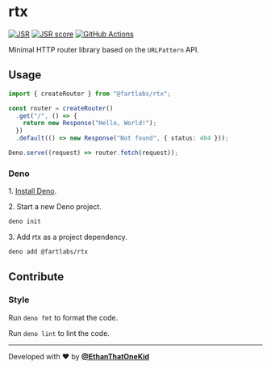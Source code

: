 # rtx

[![JSR][JSR badge]][JSR] [![JSR score][JSR score badge]][JSR score]
[![GitHub
Actions][GitHub Actions badge]][GitHub Actions]

Minimal HTTP router library based on the `URLPattern` API.

## Usage

```ts
import { createRouter } from "@fartlabs/rtx";

const router = createRouter()
  .get("/", () => {
    return new Response("Hello, World!");
  })
  .default(() => new Response("Not found", { status: 404 }));

Deno.serve((request) => router.fetch(request));
```

### Deno

1\. [Install Deno](https://docs.deno.com/runtime/manual).

2\. Start a new Deno project.

```sh
deno init
```

3\. Add rtx as a project dependency.

```sh
deno add @fartlabs/rtx
```

## Contribute

### Style

Run `deno fmt` to format the code.

Run `deno lint` to lint the code.

---

Developed with ❤️ by [**@EthanThatOneKid**](https://etok.codes/)

[JSR]: https://jsr.io/@fartlabs/rtx
[JSR badge]: https://jsr.io/badges/@fartlabs/rtx
[JSR score]: https://jsr.io/@fartlabs/rtx/score
[JSR score badge]: https://jsr.io/badges/@fartlabs/rtx/score
[GitHub Actions]: https://github.com/EthanThatOneKid/rtx/actions/workflows/check.yaml
[GitHub Actions badge]: https://github.com/EthanThatOneKid/rtx/actions/workflows/check.yaml/badge.svg
